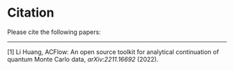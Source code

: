 # Citation

Please cite the following papers:

---

[1] Li Huang, ACFlow: An open source toolkit for analytical continuation of quantum Monte Carlo data, *arXiv:2211.16692* (2022).
